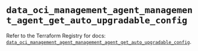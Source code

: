 # `data_oci_management_agent_management_agent_get_auto_upgradable_config`

Refer to the Terraform Registry for docs: [`data_oci_management_agent_management_agent_get_auto_upgradable_config`](https://registry.terraform.io/providers/oracle/oci/7.19.0/docs/data-sources/management_agent_management_agent_get_auto_upgradable_config).
